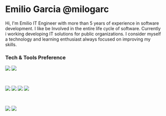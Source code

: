 # Emilio Garcia @milogarc

Hi, I'm Emilio IT Engineer with more than 5 years of experience in software development. I like be Involved in the entire life cycle of software. Currently i working developing IT solutions for public organizations. I consider myself a technology and learning enthusiast always focused on improving my skills.




### Tech & Tools Preference <br>

[comment]: <Languages>
<img src = "https://img.shields.io/badge/Python--01579b?style=for-the-badge&logo=python">
<img src = "https://img.shields.io/badge/Javascript--ffeb3b?style=for-the-badge&logo=javascript">


<br>

[comment]: <Frameworks>
<img src="https://img.shields.io/badge/django%20-%23092E20.svg?&style=for-the-badge&logo=django&logoColor=white">
<img src="https://img.shields.io/badge/flask%20-%23000.svg?&style=for-the-badge&logo=flask&logoColor=white">
<img src="https://img.shields.io/badge/node.js%20-%2343853D.svg?&style=for-the-badge&logo=node.js&logoColor=white">
<img src="https://img.shields.io/badge/express.js%20-%23404d59.svg?&style=for-the-badge">

<br>


[comment]: <Languages>
<img src="https://img.shields.io/badge/mysql-%2300f.svg?&style=for-the-badge&logo=mysql&logoColor=white">
<img src = "https://img.shields.io/badge/Javascript--ffeb3b?style=for-the-badge&logo=javascript">


